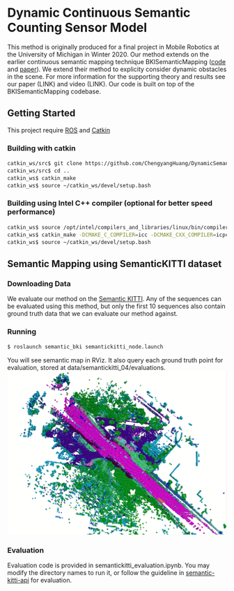 # Dynamic Continuous  Semantic  Counting  Sensor  Model 

This method is originally produced for a final project in Mobile Robotics at the University of Michigan in Winter 2020. Our method extends on the earlier continuous semantic mapping technique BKISemanticMapping ([code](https://github.com/ganlumomo/BKISemanticMapping) and [paper](https://arxiv.org/pdf/1909.04631.pdf)). We extend their method to explicity consider dynamic obstacles in the scene. For more information for the supporting theory and results see our paper (LINK) and video (LINK). Our code is built on top of the BKISemanticMapping codebase.

## Getting Started

This project require [ROS](https://www.ros.org/) and [Catkin](http://wiki.ros.org/catkin)

### Building with catkin

```bash
catkin_ws/src$ git clone https://github.com/ChengyangHuang/DynamicSemanticMapping.git
catkin_ws/src$ cd ..
catkin_ws$ catkin_make
catkin_ws$ source ~/catkin_ws/devel/setup.bash
```

### Building using Intel C++ compiler (optional for better speed performance)
```bash
catkin_ws$ source /opt/intel/compilers_and_libraries/linux/bin/compilervars.sh intel64
catkin_ws$ catkin_make -DCMAKE_C_COMPILER=icc -DCMAKE_CXX_COMPILER=icpc
catkin_ws$ source ~/catkin_ws/devel/setup.bash
```

## Semantic Mapping using SemanticKITTI dataset

### Downloading Data

We evaluate our method on the [Semantic KITTI](http://semantic-kitti.org/). Any of the sequences can be evaluated using this method, but only the first 10 sequences also contain ground truth data that we can evaluate our method against.

### Running
```bash
$ roslaunch semantic_bki semantickitti_node.launch
```
You will see semantic map in RViz. It also query each ground truth point for evaluation, stored at data/semantickitti_04/evaluations.
![image](https://github.com/ChengyangHuang/DynamicSemanticMapping/raw/master/github/decay_result.png)

### Evaluation
Evaluation code is provided in semantickitti_evaluation.ipynb. You may modify the directory names to run it, or follow the guideline in [semantic-kitti-api](https://github.com/PRBonn/semantic-kitti-api) for evaluation.

